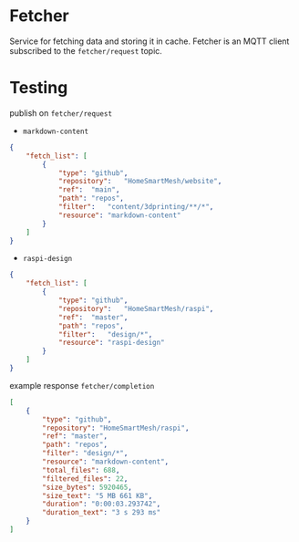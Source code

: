 # Fetcher
Service for fetching data and storing it in cache. Fetcher is an MQTT client subscribed to the `fetcher/request` topic.

# Testing

publish on `fetcher/request`

* `markdown-content`
```json
{
    "fetch_list": [
        {
            "type": "github",
            "repository":   "HomeSmartMesh/website",
            "ref":  "main",
            "path": "repos",
            "filter":   "content/3dprinting/**/*",
            "resource": "markdown-content"
        }
    ]
}
```

* `raspi-design`

```json
{
    "fetch_list": [
        {
            "type": "github",
            "repository":   "HomeSmartMesh/raspi",
            "ref":  "master",
            "path": "repos",
            "filter":   "design/*",
            "resource": "raspi-design"
        }
    ]
}
```

example response `fetcher/completion`

```json
[
    {
        "type": "github",
        "repository": "HomeSmartMesh/raspi",
        "ref": "master",
        "path": "repos",
        "filter": "design/*",
        "resource": "markdown-content",
        "total_files": 688,
        "filtered_files": 22,
        "size_bytes": 5920465,
        "size_text": "5 MB 661 KB",
        "duration": "0:00:03.293742",
        "duration_text": "3 s 293 ms"
    }
]
```
